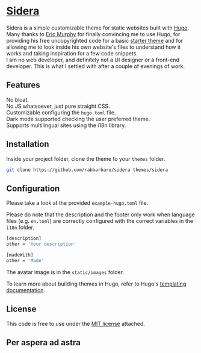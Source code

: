 # [Sidera](https://github.com/rabbarbaro/sidera)

Sidera is a simple customizable theme for static websites built with [Hugo](https://gohugo.io).  
Many thanks to [Eric Murphy](https://ericmurphy.xyz) for finally convincing me to use Hugo, for providing his free uncopyrighted code for a basic [starter theme](https://github.com/ericmurphyxyz/hugo-starter-theme) and for allowing me to look inside his own website's files to understand how it works and taking inspiration for a few code snippets.  
I am no web developer, and definitely not a UI designer or a front-end developer. This is what I settled with after a couple of evenings of work.

## Features

No bloat.  
No JS whatsoever, just pure straight CSS.  
Customizable configuring the `hugo.toml` file.  
Dark mode supported checking the user preferred theme.  
Supports multilingual sites using the i18n library.

## Installation

Inside your project folder, clone the theme to your `themes` folder.

```bash
git clone https://github.com/rabbarbaro/sidera themes/sidera
```

## Configuration

Please take a look at the provided `example-hugo.toml` file.  

Please do note that the description and the footer only work when language files (e.g. `en.toml`) are correctly configured with the correct variables in the `i18n` folder.

```bash
[description]
other = 'Your description'

[madeWith]
other = 'Made'
```

The avatar image is in the `static/images` folder.

To learn more about building themes in Hugo, refer to Hugo's [templating documentation](https://gohugo.io/templates/).

## License

This code is free to use under the [MIT license](https://github.com/rabbarbaro/sidera/blob/main/LICENSE) attached.

## Per aspera ad astra
